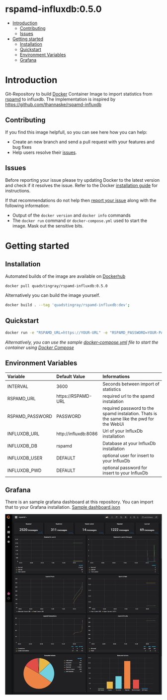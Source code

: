 # rspamd-influxdb:0.5.0

- [Introduction](#introduction)
  - [Contributing](#contributing)
  - [Issues](#issues)
- [Getting started](#getting-started)
  - [Installation](#installation)
  - [Quickstart](#quickstart)
  - [Environment Variables](#environment-variables)
  - [Grafana](#grafana)

# Introduction
Git-Repository to build [Docker](https://www.docker.com/) Container Image to import statistics from [rspamd](https://rspamd.com/) to influxdb. The Implementation is inspired by https://github.com/thannaske/rspamd-influxdb

## Contributing
If you find this image helpfull, so you can see here how you can help:
- Create an new branch and send a pull request with your features and bug fixes
- Help users resolve their [issues](https://github.com/QuadStingray/docker-rspamd-influx/issues).

## Issues
Before reporting your issue please try updating Docker to the latest version and check if it resolves the issue. Refer to the Docker [installation guide](https://docs.docker.com/installation) for instructions.

If that recommendations do not help then [report your issue](../../issues/new) along with the following information:

- Output of the `docker version` and `docker info` commands
- The `docker run` command or `docker-compose.yml` used to start the
  image. Mask out the sensitive bits.

# Getting started
## Installation
Automated builds of the image are available on
[Dockerhub](https://hub.docker.com/r/quadstingray/rspamd-influxdb/)

```bash
docker pull quadstingray/rspamd-influxdb:0.5.0
```

Alternatively you can build the image yourself.
```bash
docker build . --tag 'quadstingray/rspamd-influxdb:dev';
```

## Quickstart
```bash
docker run -e "RSPAMD_URL=https://YOUR-URL" -e "RSPAMD_PASSWORD=YOUR-PASSWORD" quadstingray/rspamd-influxdb:0.5.0 
```

*Alternatively, you can use the sample [docker-compose.yml](docker-compose.yml) file to start the container using [Docker Compose](https://docs.docker.com/compose/)*


## Environment Variables

| Variable                       | Default Value    | Informations                                                                                                                                                                                                                                |
|:-------------------------------|:-----------------|:--------------------------------------------------------------------------------------------------------------------------------------------------------------------------------------------------------------------------------------------|
| INTERVAL                 | 3600 | Seconds between import of statistics    |
| RSPAMD_URL            | https://RSPAMD-URL       | required url to the spamd instalation |
| RSPAMD_PASSWORD | PASSWORD             | required password to the spamd instalation. Thats is the same like the pwd for the WebUi |
| INFLUXDB_URL                     | http://influxdb:8086            | Url of your InfluxDb installation |
| INFLUXDB_DB            | rspamd             | Database at your InfluxDb installation |
| INFLUXDB_USER                 | DEFAULT             | optional user for insert to your InfluxDb |
| INFLUXDB_PWD               | DEFAULT            | optional password for insert to your InfluxDb |

## Grafana
There is an sample grafana dashboard at this repository. You can import that to your Grafana installation. [Sample dashboard.json](grafana/dashboard.json)

![](grafana/dashboard_sample.png)

